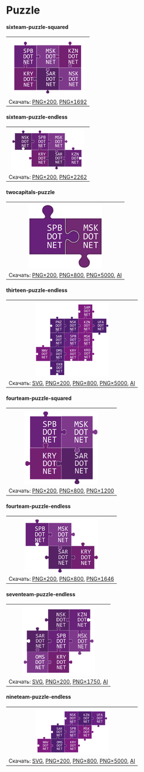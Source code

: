 ﻿# Puzzle

#### sixteam-puzzle-squared


|       |
| :---: |
|       |
| ![sixteam-puzzle-squared](sixteam-puzzle-squared-200.png) |
| Скачать: [PNG×200](https://raw.githubusercontent.com/kulakovt/SpbDotNet/master/Art/Puzzle/sixteam-puzzle-squared-200.png), [PNG×1692](https://raw.githubusercontent.com/kulakovt/SpbDotNet/master/Art/Puzzle/sixteam-puzzle-squared-1692.png) |

#### sixteam-puzzle-endless


|       |
| :---: |
|       |
| ![sixteam-puzzle-endless](sixteam-puzzle-endless-200.png) |
| Скачать: [PNG×200](https://raw.githubusercontent.com/kulakovt/SpbDotNet/master/Art/Puzzle/sixteam-puzzle-endless-200.png), [PNG×2262](https://raw.githubusercontent.com/kulakovt/SpbDotNet/master/Art/Puzzle/sixteam-puzzle-endless-2262.png) |

#### twocapitals-puzzle


|       |
| :---: |
|       |
| ![twocapitals-puzzle](twocapitals-puzzle-200.png) |
| Скачать: [PNG×200](https://raw.githubusercontent.com/kulakovt/SpbDotNet/master/Art/Puzzle/twocapitals-puzzle-200.png), [PNG×800](https://raw.githubusercontent.com/kulakovt/SpbDotNet/master/Art/Puzzle/twocapitals-puzzle-800.png), [PNG×5000](https://raw.githubusercontent.com/kulakovt/SpbDotNet/master/Art/Puzzle/twocapitals-puzzle-5000.png), [AI](https://raw.githubusercontent.com/kulakovt/SpbDotNet/master/Art/Puzzle/twocapitals-puzzle.ai) |

#### thirteen-puzzle-endless


|       |
| :---: |
|       |
| ![thirteen-puzzle-endless](thirteen-puzzle-endless-200.png) |
| Скачать: [SVG](https://raw.githubusercontent.com/kulakovt/SpbDotNet/master/Art/Puzzle/thirteen-puzzle-endless.svg), [PNG×200](https://raw.githubusercontent.com/kulakovt/SpbDotNet/master/Art/Puzzle/thirteen-puzzle-endless-200.png), [PNG×800](https://raw.githubusercontent.com/kulakovt/SpbDotNet/master/Art/Puzzle/thirteen-puzzle-endless-800.png), [PNG×5000](https://raw.githubusercontent.com/kulakovt/SpbDotNet/master/Art/Puzzle/thirteen-puzzle-endless-5000.png), [AI](https://raw.githubusercontent.com/kulakovt/SpbDotNet/master/Art/Puzzle/thirteen-puzzle-endless.ai) |

#### fourteam-puzzle-squared


|       |
| :---: |
|       |
| ![fourteam-puzzle-squared](fourteam-puzzle-squared-200.png) |
| Скачать: [PNG×200](https://raw.githubusercontent.com/kulakovt/SpbDotNet/master/Art/Puzzle/fourteam-puzzle-squared-200.png), [PNG×800](https://raw.githubusercontent.com/kulakovt/SpbDotNet/master/Art/Puzzle/fourteam-puzzle-squared-800.png), [PNG×1200](https://raw.githubusercontent.com/kulakovt/SpbDotNet/master/Art/Puzzle/fourteam-puzzle-squared-1200.png) |

#### fourteam-puzzle-endless


|       |
| :---: |
|       |
| ![fourteam-puzzle-endless](fourteam-puzzle-endless-200.png) |
| Скачать: [PNG×200](https://raw.githubusercontent.com/kulakovt/SpbDotNet/master/Art/Puzzle/fourteam-puzzle-endless-200.png), [PNG×800](https://raw.githubusercontent.com/kulakovt/SpbDotNet/master/Art/Puzzle/fourteam-puzzle-endless-800.png), [PNG×1646](https://raw.githubusercontent.com/kulakovt/SpbDotNet/master/Art/Puzzle/fourteam-puzzle-endless-1646.png) |

#### seventeam-puzzle-endless


|       |
| :---: |
|       |
| ![seventeam-puzzle-endless](seventeam-puzzle-endless-200.png) |
| Скачать: [SVG](https://raw.githubusercontent.com/kulakovt/SpbDotNet/master/Art/Puzzle/seventeam-puzzle-endless.svg), [PNG×200](https://raw.githubusercontent.com/kulakovt/SpbDotNet/master/Art/Puzzle/seventeam-puzzle-endless-200.png), [PNG×1750](https://raw.githubusercontent.com/kulakovt/SpbDotNet/master/Art/Puzzle/seventeam-puzzle-endless-1750.png), [AI](https://raw.githubusercontent.com/kulakovt/SpbDotNet/master/Art/Puzzle/seventeam-puzzle-endless.ai) |

#### nineteam-puzzle-endless


|       |
| :---: |
|       |
| ![nineteam-puzzle-endless](nineteam-puzzle-endless-200.png) |
| Скачать: [SVG](https://raw.githubusercontent.com/kulakovt/SpbDotNet/master/Art/Puzzle/nineteam-puzzle-endless.svg), [PNG×200](https://raw.githubusercontent.com/kulakovt/SpbDotNet/master/Art/Puzzle/nineteam-puzzle-endless-200.png), [PNG×800](https://raw.githubusercontent.com/kulakovt/SpbDotNet/master/Art/Puzzle/nineteam-puzzle-endless-800.png), [PNG×5000](https://raw.githubusercontent.com/kulakovt/SpbDotNet/master/Art/Puzzle/nineteam-puzzle-endless-5000.png), [AI](https://raw.githubusercontent.com/kulakovt/SpbDotNet/master/Art/Puzzle/nineteam-puzzle-endless.ai) |

